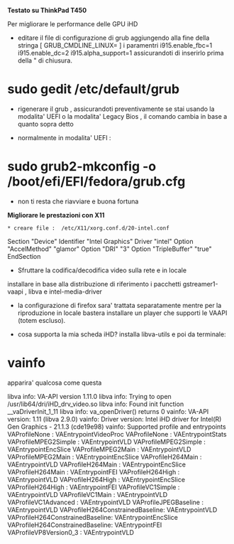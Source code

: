**Testato su ThinkPad T450**

Per migliorare le performance delle GPU iHD 

* editare il file di configurazione di grub aggiungendo alla fine della stringa [ GRUB_CMDLINE_LINUX= ] i paramentri i915.enable_fbc=1 i915.enable_dc=2 i915.alpha_support=1 assicurandoti di inserirlo prima della " di chiusura.

# sudo gedit /etc/default/grub

* rigenerare il grub , assicurandoti preventivamente se stai usando la modalita' UEFI o la modalita' Legacy Bios , il comando cambia in base a quanto sopra detto

* normalmente in modalita' UEFI : 

# sudo grub2-mkconfig -o /boot/efi/EFI/fedora/grub.cfg

* non ti resta che riavviare e buona fortuna


**Migliorare le prestazioni con X11**


    * creare file :  /etc/X11/xorg.conf.d/20-intel.conf

Section "Device"
    Identifier  "Intel Graphics"
    Driver      "intel"
    Option      "AccelMethod"              "glamor"
    Option      "DRI"            "3"
    Option      "TripleBuffer"             "true"
EndSection

* Sfruttare la codifica/decodifica video sulla rete e in locale

installare in base alla distribuzione di riferimento i pacchetti gstreamer1-vaapi , libva e intel-media-driver

* la configurazione di firefox sara' trattata separatamente mentre per la riproduzione in locale bastera installare un player che supporti le VAAPI (totem escluso).

* cosa supporta la mia scheda iHD? installa libva-utils e poi da terminale:

# vainfo

apparira' qualcosa come questa

libva info: VA-API version 1.11.0
libva info: Trying to open /usr/lib64/dri/iHD_drv_video.so
libva info: Found init function __vaDriverInit_1_11
libva info: va_openDriver() returns 0
vainfo: VA-API version: 1.11 (libva 2.9.0)
vainfo: Driver version: Intel iHD driver for Intel(R) Gen Graphics - 21.1.3 (cde19e98)
vainfo: Supported profile and entrypoints
      VAProfileNone                   :	VAEntrypointVideoProc
      VAProfileNone                   :	VAEntrypointStats
      VAProfileMPEG2Simple            :	VAEntrypointVLD
      VAProfileMPEG2Simple            :	VAEntrypointEncSlice
      VAProfileMPEG2Main              :	VAEntrypointVLD
      VAProfileMPEG2Main              :	VAEntrypointEncSlice
      VAProfileH264Main               :	VAEntrypointVLD
      VAProfileH264Main               :	VAEntrypointEncSlice
      VAProfileH264Main               :	VAEntrypointFEI
      VAProfileH264High               :	VAEntrypointVLD
      VAProfileH264High               :	VAEntrypointEncSlice
      VAProfileH264High               :	VAEntrypointFEI
      VAProfileVC1Simple              :	VAEntrypointVLD
      VAProfileVC1Main                :	VAEntrypointVLD
      VAProfileVC1Advanced            :	VAEntrypointVLD
      VAProfileJPEGBaseline           :	VAEntrypointVLD
      VAProfileH264ConstrainedBaseline:	VAEntrypointVLD
      VAProfileH264ConstrainedBaseline:	VAEntrypointEncSlice
      VAProfileH264ConstrainedBaseline:	VAEntrypointFEI
      VAProfileVP8Version0_3          :	VAEntrypointVLD


